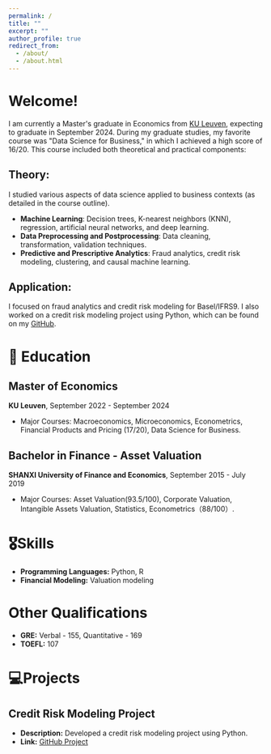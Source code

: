 ```yaml
---
permalink: /
title: ""
excerpt: ""
author_profile: true
redirect_from: 
  - /about/
  - /about.html
---
```



<span class='anchor' id='about-me'></span>

# Welcome!
I am currently a Master's graduate in Economics from [KU Leuven](https://www.kuleuven.be/english/), expecting to graduate in September 2024. During my graduate studies, my favorite course was "Data Science for Business," in which I achieved a high score of 16/20. This course included both theoretical and practical components:

## Theory:
I studied various aspects of data science applied to business contexts (as detailed in the course outline).
- **Machine Learning**: Decision trees, K-nearest neighbors (KNN), regression, artificial neural networks, and deep learning.
- **Data Preprocessing and Postprocessing**: Data cleaning, transformation, validation techniques.
- **Predictive and Prescriptive Analytics**: Fraud analytics, credit risk modeling, clustering, and causal machine learning.

## Application:
 I focused on fraud analytics and credit risk modeling for Basel/IFRS9. I also worked on a credit risk modeling project using Python, which can be found on my [GitHub](https://github.com/jianqi-wang/Credit-Risk-Modeling).

# 📖 Education

## Master of Economics
**KU Leuven**, September 2022 - September 2024
- Major Courses: Macroeconomics, Microeconomics, Econometrics, Financial Products and Pricing (17/20), Data Science for Business.

## Bachelor in Finance - Asset Valuation
**SHANXI University of Finance and Economics**, September 2015 - July 2019
- Major Courses: Asset Valuation(93.5/100), Corporate Valuation, Intangible Assets Valuation, Statistics, Econometrics（88/100）.

# 🎖Skills

- **Programming Languages:** Python, R
- **Financial Modeling:** Valuation modeling

# Other Qualifications

- **GRE:** Verbal - 155, Quantitative - 169
- **TOEFL:** 107

# 💻Projects

## Credit Risk Modeling Project
- **Description:** Developed a credit risk modeling project using Python.
- **Link:** [GitHub Project](https://github.com/jianqi-wang/Credit-Risk-Modeling)
